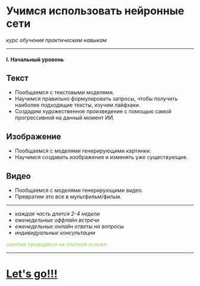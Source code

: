 # Учимся использовать нейронные сети
*курс обучения практическим навыкам*

---
#### I. Начальный уровень

## Текст
- Пообщаемся с текстовыми моделями. 
- Научимся правильно формулировать запросы, чтобы получить наиболее подходящие тексты, изучим лайфхаки. 
- Создадим художественное произведение с помощью самой прогрессивной на данный момент ИИ.

## Изображение
- Пообщаемся с моделями генерирующими картинки.
- Научимся создавать изображения и изменять уже существующие.

## Видео
- Пообщаемся с моделями генерирующими видео.
- Превратим это все в мультфильм/фильм.

---

- *каждая часть длится 2-4 недели*
- *еженедельные оффлайн встречи*
- *еженедельные онлайн ответы на вопросы*
- *индивидуальные консультации*

<font color="#92d050">занятия проводятся на платной основе</font>

---

# [Let's go!!!](START.md)

